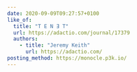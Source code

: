 ```yaml
---
date: 2020-09-09T09:27:57+0100
like_of:
  title: "T E N Ǝ T"
  url: https://adactio.com/journal/17379
  authors:
    - title: "Jeremy Keith"
      url: https://adactio.com/
posting_method: https://monocle.p3k.io/
---
```

